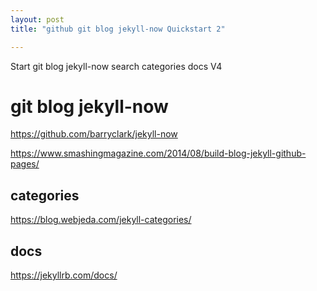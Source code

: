 ```yaml
---
layout: post 
title: "github git blog jekyll-now Quickstart 2"

---
```


Start git blog jekyll-now  search  categories docs V4

# git blog jekyll-now

https://github.com/barryclark/jekyll-now 

https://www.smashingmagazine.com/2014/08/build-blog-jekyll-github-pages/

## categories 

https://blog.webjeda.com/jekyll-categories/

## docs

https://jekyllrb.com/docs/

